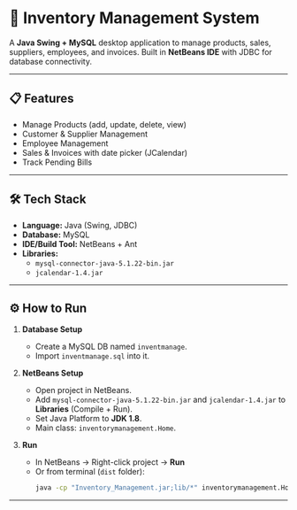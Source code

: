 # 🏪 Inventory Management System

A **Java Swing + MySQL** desktop application to manage products, sales, suppliers, employees, and invoices. Built in **NetBeans IDE** with JDBC for database connectivity.

---

## 📋 Features
- Manage Products (add, update, delete, view)
- Customer & Supplier Management
- Employee Management
- Sales & Invoices with date picker (JCalendar)
- Track Pending Bills

---

## 🛠️ Tech Stack
- **Language:** Java (Swing, JDBC)  
- **Database:** MySQL  
- **IDE/Build Tool:** NetBeans + Ant  
- **Libraries:**  
  - `mysql-connector-java-5.1.22-bin.jar`  
  - `jcalendar-1.4.jar`  

---

## ⚙️ How to Run
1. **Database Setup**
   - Create a MySQL DB named `inventmanage`.
   - Import `inventmanage.sql` into it.

2. **NetBeans Setup**
   - Open project in NetBeans.
   - Add `mysql-connector-java-5.1.22-bin.jar` and `jcalendar-1.4.jar` to **Libraries** (Compile + Run).
   - Set Java Platform to **JDK 1.8**.
   - Main class: `inventorymanagement.Home`.

3. **Run**
   - In NetBeans → Right-click project → **Run**  
   - Or from terminal (`dist` folder):  
     ```bash
     java -cp "Inventory_Management.jar;lib/*" inventorymanagement.Home
     ```

---
